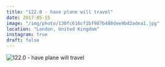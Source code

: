 ```yaml
---
title: "122.0 - have plane will travel"
date: 2017-05-15
image: "/img/photo/130fc616cf1bf987b480dee9bd2adea1.jpg"
location: "London, United Kingdom"
instagram: true
draft: false
---
```


![122.0 - have plane will travel](/img/photo/130fc616cf1bf987b480dee9bd2adea1.jpg)
